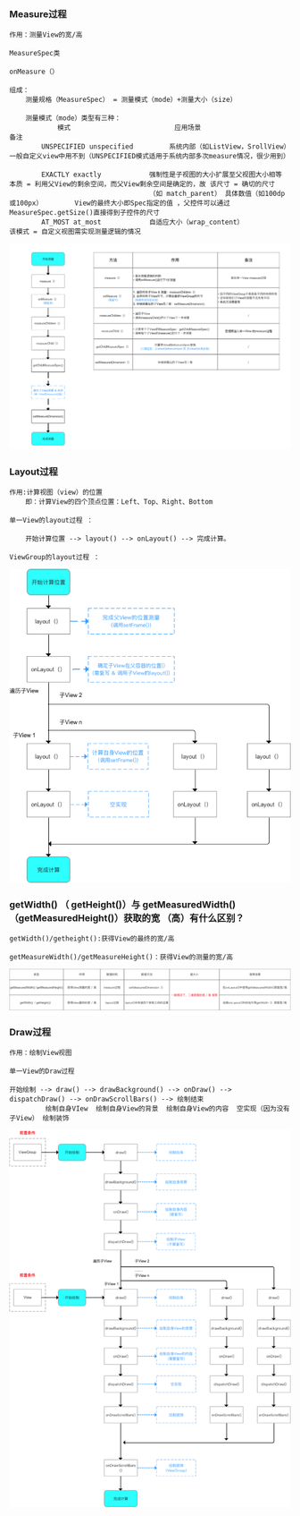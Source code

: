 ### Measure过程

    作用：测量View的宽/高
    
    MeasureSpec类

    onMeasure（）
    
    组成：
        测量规格（MeasureSpec） = 测量模式（mode）+测量大小（size）
        
        测量模式（mode）类型有三种：
                模式                          应用场景                                      备注
            UNSPECIFIED unspecified         系统内部（如ListView，SrollView）               一般自定义view中用不到（UNSPECIFIED模式适用于系统内部多次measure情况，很少用到）
            
            EXACTLY exactly            强制性是子视图的大小扩展至父视图大小相等                本质 = 利用父View的剩余空间，而父View剩余空间是确定的，故 该尺寸 = 确切的尺寸
                                       （如 match_parent） 具体数值（如100dp或100px）        View的最终大小即Spec指定的值 ，父控件可以通过MeasureSpec.getSize()直接得到子控件的尺寸
            AT_MOST at_most            自适应大小（wrap_content）                           该模式 = 自定义视图需实现测量逻辑的情况
            
![ViewGroup的measure过程](https://github.com/Sotardust/Notes/blob/master/app/assests/view/ViewGroup%E7%9A%84measure%E8%BF%87%E7%A8%8B.png)

### Layout过程

    作用:计算视图（view）的位置
        即：计算View的四个顶点位置：Left、Top、Right、Bottom
        
    单一View的layout过程 ：
    
        开始计算位置 --> layout() --> onLayout() --> 完成计算。
        
    ViewGroup的layout过程 ： 
    
![ViewGroup的Layout过程](https://github.com/Sotardust/Notes/blob/master/app/assests/view/ViewGroup%E7%9A%84Layout%E8%BF%87%E7%A8%8B.png)       
       
### getWidth() （ getHeight()）与 getMeasuredWidth() （getMeasuredHeight()）获取的宽 （高）有什么区别？
    
    getWidth()/getheight():获得View的最终的宽/高
    
    getMeasureWidth()/getMeasureHeight()：获得View的测量的宽/高
    
![二者的区别](https://github.com/Sotardust/Notes/blob/master/app/assests/view/%E4%BA%8C%E8%80%85%E7%9A%84%E5%8C%BA%E5%88%AB.png)

### Draw过程
    作用：绘制View视图
    
    单一View的Draw过程
    
    开始绘制 --> draw() --> drawBackground() --> onDraw() --> dispatchDraw() --> onDrawScrollBars() --> 绘制结束
             绘制自身VIew  绘制自身View的背景  绘制自身View的内容  空实现（因为没有子View） 绘制装饰


![ViewGroup的Draw过程](https://github.com/Sotardust/Notes/blob/master/app/assests/view/ViewGroup%E7%9A%84%E7%BB%98%E5%88%B6%E6%B5%81%E7%A8%8B.png)





























